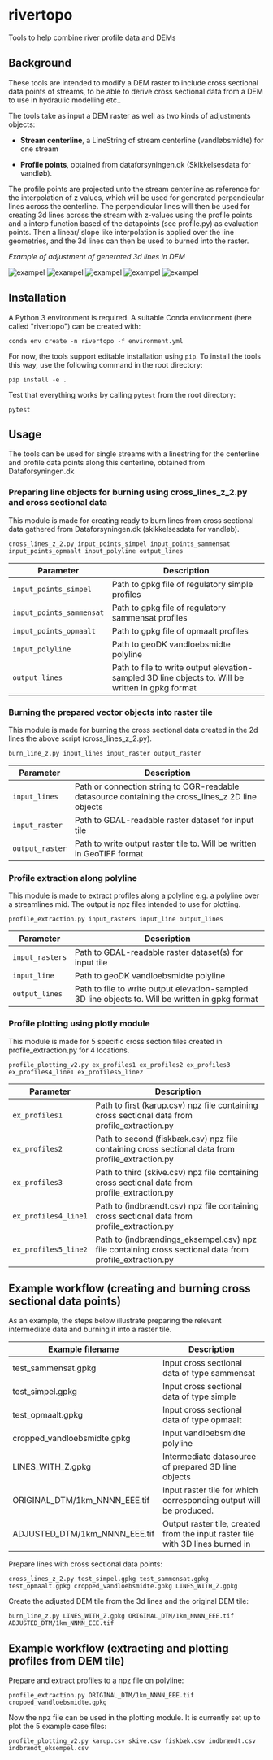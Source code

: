 # rivertopo
Tools to help combine river profile data and DEMs

## Background

These tools are intended to modify a DEM raster to include cross sectional data points of streams, to be able to derive cross sectional data from a DEM to use in hydraulic modelling etc..

The tools take as input a DEM raster as well as two kinds of adjustments objects:

- **Stream centerline**, a LineString of stream centerline (vandløbsmidte) for one stream

-  **Profile points**, obtained from dataforsyningen.dk (Skikkelsesdata for vandløb).

The profile points are projected unto the stream centerline as reference for the interpolation of z values, which will be used for generated perpendicular lines across the centerline. The perpendicular lines will then be used for creating 3d lines across the stream with z-values using the profile points and a interp function based of the datapoints (see profile.py) as evaluation points. Then a linear/ slope like interpolation is applied over the line geometries, and the 3d lines can then be used to burned into the raster.

*Example of adjustment of generated 3d lines in DEM*

![exampel](images/Slide2.PNG)
![exampel](images/Slide3.PNG)
![exampel](images/Slide4.PNG)
![exampel](images/Slide5.PNG)
![exampel](images/Slide6.PNG)


## Installation
A Python 3 environment is required. A suitable Conda environment (here called
"rivertopo") can be created with:

```
conda env create -n rivertopo -f environment.yml
```

For now, the tools support editable installation using `pip`. To install the
tools this way, use the following command in the root directory:

```
pip install -e .
```

Test that everything works by calling `pytest` from the root directory:

```
pytest
```
## Usage

The tools can be used for single streams with a linestring for the centerline and profile data points along this centerline, obtained from Dataforsyningen.dk

### Preparing line objects for burning using cross_lines_z_2.py and cross sectional data
This module is made for creating ready to burn lines from cross sectional data gathered from Dataforsyningen.dk (skikkelsesdata for vandløb). 

```
cross_lines_z_2.py input_points_simpel input_points_sammensat input_points_opmaalt input_polyline output_lines 
```
| Parameter | Description |
| --------- | ----------- |
| `input_points_simpel` | Path to gpkg file of regulatory simple profiles |
| `input_points_sammensat` | Path to gpkg file of regulatory sammensat profiles |
| `input_points_opmaalt` | Path to gpkg file of opmaalt profiles |
| `input_polyline` | Path to geoDK vandloebsmidte polyline |
| `output_lines` | Path to file to write output elevation-sampled 3D line objects to. Will be written in gpkg format |

### Burning the prepared vector objects into raster tile
This module is made for burning the cross sectional data created in the 2d lines the above script (cross_lines_z_2.py).
```
burn_line_z.py input_lines input_raster output_raster 
```
| Parameter | Description |
| --------- | ----------- |
| `input_lines` |  Path or connection string to OGR-readable datasource containing the cross_lines_z 2D line objects |
| `input_raster` | Path to GDAL-readable raster dataset for input tile |
| `output_raster` | Path to write output raster tile to. Will be written in GeoTIFF format |

### Profile extraction along polyline
This module is made to extract profiles along a polyline e.g. a polyline over a streamlines mid. The output is npz files intended to use for plotting.
```
profile_extraction.py input_rasters input_line output_lines 
```
| Parameter | Description |
| --------- | ----------- |
| `input_rasters` |   Path to GDAL-readable raster dataset(s) for input tile |
| `input_line` | Path to geoDK vandloebsmidte polyline |
| `output_lines` | Path to file to write output elevation-sampled 3D line objects to. Will be written in gpkg format |

### Profile plotting using plotly module
This module is made for 5 specific cross section files created in profile_extraction.py for 4 locations. 
```
profile_plotting_v2.py ex_profiles1 ex_profiles2 ex_profiles3 ex_profiles4_line1 ex_profiles5_line2
```
| Parameter | Description |
| --------- | ----------- |
| `ex_profiles1` | Path to first (karup.csv) npz file containing cross sectional data from profile_extraction.py |
| `ex_profiles2` | Path to second (fiskbæk.csv) npz file containing cross sectional data from profile_extraction.py |
| `ex_profiles3` | Path to third (skive.csv) npz file containing cross sectional data from profile_extraction.py |
| `ex_profiles4_line1` | Path to (indbrændt.csv) npz file containing cross sectional data from profile_extraction.py |
| `ex_profiles5_line2` | Path to (indbrændings_eksempel.csv) npz file containing cross sectional data from profile_extraction.py |

## Example workflow (creating and burning cross sectional data points)

As an example, the steps below illustrate preparing the relevant intermediate data and burning it into a raster tile.

| Example filename | Description |
| ---------------- | ----------- |
| test_sammensat.gpkg | Input cross sectional data of type sammensat |
| test_simpel.gpkg | Input cross sectional data of type simple |
| test_opmaalt.gpkg | Input cross sectional data of type opmaalt |
| cropped_vandloebsmidte.gpkg | Input vandloebsmidte polyline |
| LINES_WITH_Z.gpkg | Intermediate datasource of prepared 3D line objects |
| ORIGINAL_DTM/1km_NNNN_EEE.tif | Input raster tile for which corresponding output will be produced. |
| ADJUSTED_DTM/1km_NNNN_EEE.tif | Output raster tile, created from the input raster tile with 3D lines burned in |

Prepare lines with cross sectional data points:

```
cross_lines_z_2.py test_simpel.gpkg test_sammensat.gpkg test_opmaalt.gpkg cropped_vandloebsmidte.gpkg LINES_WITH_Z.gpkg 
```

Create the adjusted DEM tile from the 3d lines and the original DEM tile:

```
burn_line_z.py LINES_WITH_Z.gpkg ORIGINAL_DTM/1km_NNNN_EEE.tif ADJUSTED_DTM/1km_NNNN_EEE.tif 
```

## Example workflow (extracting and plotting profiles from DEM tile)

Prepare and extract profiles to a npz file on polyline:

```
profile_extraction.py ORIGINAL_DTM/1km_NNNN_EEE.tif cropped_vandloebsmidte.gpkg 
```

Now the npz file can be used in the plotting module. It is currently set up to plot the 5 example case files:

```
profile_plotting_v2.py karup.csv skive.csv fiskbæk.csv indbrændt.csv indbrændt_eksempel.csv
```



